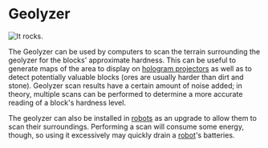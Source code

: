 # Geolyzer

![It rocks.](oredict:oc:geolyzer)

The Geolyzer can be used by computers to scan the terrain surrounding the geolyzer for the blocks' approximate hardness. This can be useful to generate maps of the area to display on [hologram projectors](hologram1.md) as well as to detect potentially valuable blocks (ores are usually harder than dirt and stone). Geolyzer scan results have a certain amount of noise added; in theory, multiple scans can be performed to determine a more accurate reading of a block's hardness level. 

The geolyzer can also be installed in [robots](robot.md) as an upgrade to allow them to scan their surroundings. Performing a scan will consume some energy, though, so using it excessively may quickly drain a [robot](robot.md)'s batteries.
